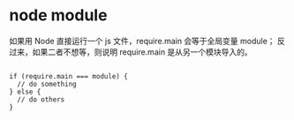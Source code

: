 # node module

如果用 Node 直接运行一个 js 文件，require.main 会等于全局变量 module；
反过来，如果二者不想等，则说明 require.main 是从另一个模块导入的。

```tsx

if (require.main === module) {
  // do something
} else {
  // do others
}
```
